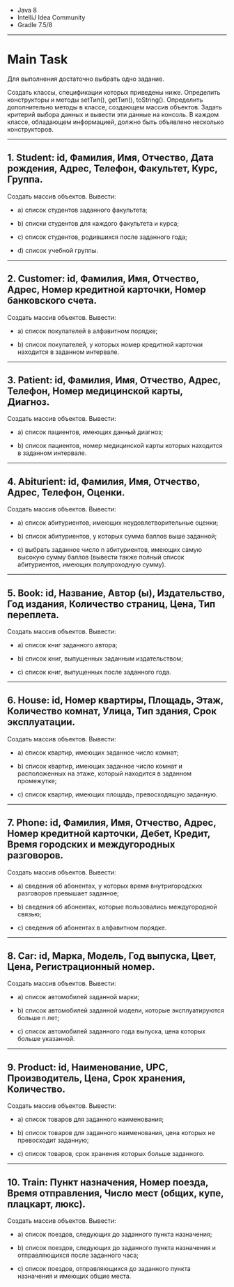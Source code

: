 - Java 8
- IntelliJ Idea Community
- Gradle 7.5/8

---

# Main Task

Для выполнения достаточно выбрать одно задание.

Создать классы, спецификации которых приведены ниже. Определить конструкторы и методы setТип(), getТип(), toString().
Определить дополнительно методы в классе, создающем массив объектов. Задать критерий выбора данных и вывести эти данные
на консоль. В каждом классе, обладающем информацией, должно быть объявлено несколько конструкторов.

---

## 1. Student: id, Фамилия, Имя, Отчество, Дата рождения, Адрес, Телефон, Факультет, Курс, Группа.

Создать массив объектов. Вывести:

- a) список студентов заданного факультета;

- b) списки студентов для каждого факультета и курса;

- c) список студентов, родившихся после заданного года;

- d) список учебной группы.

---

## 2. Customer: id, Фамилия, Имя, Отчество, Адрес, Номер кредитной карточки, Номер банковского счета.

Создать массив объектов. Вывести:

- a) список покупателей в алфавитном порядке;

- b) список покупателей, у которых номер кредитной карточки находится в заданном интервале.

---

## 3. Patient: id, Фамилия, Имя, Отчество, Адрес, Телефон, Номер медицинской карты, Диагноз.

Создать массив объектов. Вывести:

- a) список пациентов, имеющих данный диагноз;

- b) список пациентов, номер медицинской карты которых находится в заданном интервале.

---

## 4. Abiturient: id, Фамилия, Имя, Отчество, Адрес, Телефон, Оценки.

Создать массив объектов. Вывести:

- a) список абитуриентов, имеющих неудовлетворительные оценки;

- b) список абитуриентов, у которых сумма баллов выше заданной;

- c) выбрать заданное число n абитуриентов, имеющих самую высокую сумму баллов (вывести также полный список
  абитуриентов,
  имеющих полупроходную сумму).

---

## 5. Book: id, Название, Автор (ы), Издательство, Год издания, Количество страниц, Цена, Тип переплета.

Создать массив объектов. Вывести:

- a) список книг заданного автора;

- b)   список книг, выпущенных заданным издательством;

- c)   список книг, выпущенных после заданного года.

---

## 6. House: id, Номер квартиры, Площадь, Этаж, Количество комнат, Улица, Тип здания, Срок эксплуатации.

Создать массив объектов. Вывести:

- a) список квартир, имеющих заданное число комнат;

- b) список квартир, имеющих заданное число комнат и расположенных на этаже, который находится в заданном промежутке;

- c) список квартир, имеющих площадь, превосходящую заданную.

---

## 7. Phone: id, Фамилия, Имя, Отчество, Адрес, Номер кредитной карточки, Дебет, Кредит, Время городских и междугородных разговоров.

Создать массив объектов. Вывести:

- a) сведения об абонентах, у которых время внутригородских разговоров превышает заданное;

- b) сведения об абонентах, которые пользовались междугородной связью;

- c) сведения об абонентах в алфавитном порядке.

---

## 8. Car: id, Марка, Модель, Год выпуска, Цвет, Цена, Регистрационный номер.

Создать массив объектов. Вывести:

- a) список автомобилей заданной марки;

- b) список автомобилей заданной модели, которые эксплуатируются больше n лет;

- c) список автомобилей заданного года выпуска, цена которых больше указанной.

---

## 9. Product: id, Наименование, UPC, Производитель, Цена, Срок хранения, Количество.

Создать массив объектов. Вывести:

- a) список товаров для заданного наименования;

- b) список товаров для заданного наименования, цена которых не превосходит заданную;

- c) список товаров, срок хранения которых больше заданного.

---

## 10. Train: Пункт назначения, Номер поезда, Время отправления, Число мест (общих, купе, плацкарт, люкс).

Создать массив объектов. Вывести:

- a) список поездов, следующих до заданного пункта назначения;

- b) список поездов, следующих до заданного пункта назначения и отправляющихся после заданного часа;

- c) список поездов, отправляющихся до заданного пункта назначения и имеющих общие места.